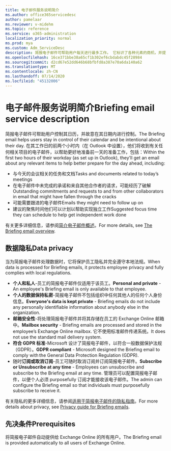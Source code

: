 ```yaml
---
title: 电子邮件服务说明简介
ms.author: office365servicedesc
author: pamelaar
ms.reviewer: v-midehm
ms.topic: reference
ms.service: o365-administration
localization_priority: normal
ms.prod: mya
ms.custom: Adm_ServiceDesc
description: 简报电子邮件可帮助用户每天进行最多工作。 它标识了各种元素的商机，并提供及时提醒。
ms.openlocfilehash: 16ce371bbe38a65cf1b302ef6cbdabdc45f28984
ms.sourcegitcommit: d2cd67e52dd646b68bfbfd8a387e70a6da140a62
ms.translationtype: MT
ms.contentlocale: zh-CN
ms.lasthandoff: 07/14/2020
ms.locfileid: "45132006"
---
```

# <a name="briefing-email-service-description"></a><span data-ttu-id="cf512-104">电子邮件服务说明简介</span><span class="sxs-lookup"><span data-stu-id="cf512-104">Briefing email service description</span></span>

<span data-ttu-id="cf512-105">简报电子邮件可帮助用户控制其日历，并故意在其日期内进行控制。</span><span class="sxs-lookup"><span data-stu-id="cf512-105">The Briefing email helps users stay in control of their calendar and be intentional about their day.</span></span> <span data-ttu-id="cf512-106">在其工作日的前两个小时内（在 Outlook 中设置），他们将收到有关任何相关项目的电子邮件，以帮助更好地准备前一天的准备工作，包括：</span><span class="sxs-lookup"><span data-stu-id="cf512-106">Within the first two hours of their workday (as set up in Outlook), they’ll get an email about any relevant items to help better prepare for the day ahead, including:</span></span>

* <span data-ttu-id="cf512-107">与今天的会议相关的任务和文档</span><span class="sxs-lookup"><span data-stu-id="cf512-107">Tasks and documents related to today’s meetings</span></span>
* <span data-ttu-id="cf512-108">在电子邮件中未完成的承诺和来自其他合作者的请求，可能经历了破解</span><span class="sxs-lookup"><span data-stu-id="cf512-108">Outstanding commitments and requests to and from other collaborators in email that might have fallen through the cracks</span></span>
* <span data-ttu-id="cf512-109">可能需要跟进的电子邮件</span><span class="sxs-lookup"><span data-stu-id="cf512-109">Emails they might need to follow up on</span></span>
* <span data-ttu-id="cf512-110">建议的聚焦时间他们可以计划以帮助实现独立工作</span><span class="sxs-lookup"><span data-stu-id="cf512-110">Suggested focus time they can schedule to help get independent work done</span></span>

<span data-ttu-id="cf512-111">有关更多详细信息，请参阅[简介电子邮件概述](https://docs.microsoft.com/Briefing/be-overview)。</span><span class="sxs-lookup"><span data-stu-id="cf512-111">For more details, see [The Briefing email overview](https://docs.microsoft.com/Briefing/be-overview).</span></span>

## <a name="data-privacy"></a><span data-ttu-id="cf512-112">数据隐私</span><span class="sxs-lookup"><span data-stu-id="cf512-112">Data privacy</span></span>

<span data-ttu-id="cf512-113">当为简报电子邮件处理数据时，它将保护员工隐私并完全遵守本地法规。</span><span class="sxs-lookup"><span data-stu-id="cf512-113">When data is processed for Briefing emails, it protects employee privacy and fully complies with local regulations.</span></span>

* <span data-ttu-id="cf512-114">**个人和私人**-员工的简报电子邮件仅适用于该员工。</span><span class="sxs-lookup"><span data-stu-id="cf512-114">**Personal and private** - An employee's Briefing email is only available to that employee.</span></span>
* <span data-ttu-id="cf512-115">**个人的数据保持私密**-简报电子邮件不包括组织中任何其他人的任何个人身份信息。</span><span class="sxs-lookup"><span data-stu-id="cf512-115">**Everyone's data is kept private** - Briefing emails do not include any personally identifiable information about anybody else in the organization.</span></span>
* <span data-ttu-id="cf512-116">**邮箱安全性**-将处理简报电子邮件并将其存储在员工的 Exchange Online 邮箱中。</span><span class="sxs-lookup"><span data-stu-id="cf512-116">**Mailbox security** - Briefing emails are processed and stored in the employee’s Exchange Online mailbox.</span></span> <span data-ttu-id="cf512-117">它不使用标准邮件传递系统。</span><span class="sxs-lookup"><span data-stu-id="cf512-117">It does not use the standard mail delivery system.</span></span>
* <span data-ttu-id="cf512-118">**符合 GDPR 标准**-Microsoft 设计了简报电子邮件，以符合一般数据保护法规（GDPR）。</span><span class="sxs-lookup"><span data-stu-id="cf512-118">**GDPR compliant** - Microsoft designed the Briefing email to comply with the General Data Protection Regulation (GDPR).</span></span>
* <span data-ttu-id="cf512-119">随时**订阅或取消订阅**-员工可随时取消订阅并订阅简报电子邮件。</span><span class="sxs-lookup"><span data-stu-id="cf512-119">**Subscribe or Unsubscribe at any time** - Employees can unsubscribe and subscribe to the Briefing email at any time.</span></span> <span data-ttu-id="cf512-120">管理员可以配置简报电子邮件，以便个人必须 purposefully 订阅才能接收该电子邮件。</span><span class="sxs-lookup"><span data-stu-id="cf512-120">The admin can configure the Briefing email so that individuals must purposefully subscribe to receive it.</span></span>

<span data-ttu-id="cf512-121">有关隐私的更多详细信息，请参阅[适用于简报电子邮件的隐私指南](https://docs.microsoft.com/Briefing/be-privacy)。</span><span class="sxs-lookup"><span data-stu-id="cf512-121">For more details about privacy, see [Privacy guide for Briefing emails](https://docs.microsoft.com/Briefing/be-privacy).</span></span>

## <a name="prerequisites"></a><span data-ttu-id="cf512-122">先决条件</span><span class="sxs-lookup"><span data-stu-id="cf512-122">Prerequisites</span></span>

<span data-ttu-id="cf512-123">将简报电子邮件自动提供给 Exchange Online 的所有用户。</span><span class="sxs-lookup"><span data-stu-id="cf512-123">The Briefing email is provided automatically to all users of Exchange Online.</span></span>
